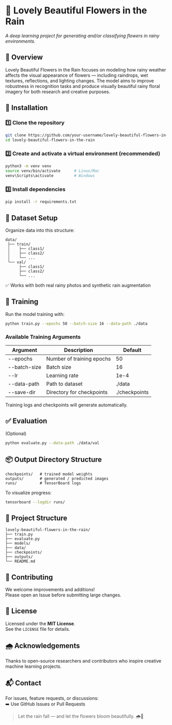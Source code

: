 # 🌸 Lovely Beautiful Flowers in the Rain

*A deep learning project for generating and/or classifying flowers in rainy environments.*

## 📌 Overview
Lovely Beautiful Flowers in the Rain focuses on modeling how rainy weather affects the visual appearance of flowers — including raindrops, wet textures, reflections, and lighting changes. The model aims to improve robustness in recognition tasks and produce visually beautiful rainy floral imagery for both research and creative purposes.

## 🔧 Installation

### 1️⃣ Clone the repository
```bash
git clone https://github.com/your-username/lovely-beautiful-flowers-in-the-rain.git
cd lovely-beautiful-flowers-in-the-rain
```

### 2️⃣ Create and activate a virtual environment (recommended)
```bash
python3 -m venv venv
source venv/bin/activate      # Linux/Mac
venv\Scripts\activate         # Windows
```

### 3️⃣ Install dependencies
```bash
pip install -r requirements.txt
```

## 📁 Dataset Setup
Organize data into this structure:

```
data/
 ├── train/
 │    ├── class1/
 │    ├── class2/
 │    └── ...
 └── val/
      ├── class1/
      ├── class2/
      └── ...
```

✅ Works with both real rainy photos and synthetic rain augmentation

## 🚀 Training
Run the model training with:
```bash
python train.py --epochs 50 --batch-size 16 --data-path ./data
```

### Available Training Arguments
| Argument | Description | Default |
|---------|-------------|---------|
| --epochs | Number of training epochs | 50 |
| --batch-size | Batch size | 16 |
| --lr | Learning rate | 1e-4 |
| --data-path | Path to dataset | ./data |
| --save-dir | Directory for checkpoints | ./checkpoints |

Training logs and checkpoints will generate automatically.

## ✅ Evaluation
(Optional)
```bash
python evaluate.py --data-path ./data/val
```

## 📦 Output Directory Structure
```
checkpoints/   # trained model weights
outputs/       # generated / predicted images
runs/          # TensorBoard logs
```

To visualize progress:
```bash
tensorboard --logdir runs/
```

## 🧱 Project Structure
```
lovely-beautiful-flowers-in-the-rain/
├── train.py
├── evaluate.py
├── models/
├── data/
├── checkpoints/
├── outputs/
└── README.md
```

## 🤝 Contributing
We welcome improvements and additions!  
Please open an Issue before submitting large changes.

## 🪪 License
Licensed under the **MIT License**.  
See the `LICENSE` file for details.

## 🌧 Acknowledgements
Thanks to open-source researchers and contributors who inspire creative machine learning projects.

## 📬 Contact
For issues, feature requests, or discussions:  
➡️ Use GitHub Issues or Pull Requests

> Let the rain fall — and let the flowers bloom beautifully. 🌧🌺
